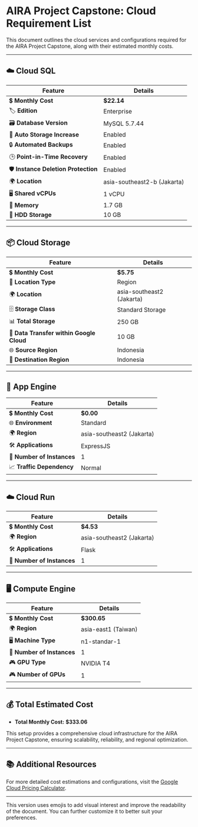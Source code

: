 # AIRA Project Capstone: Cloud Requirement List

This document outlines the cloud services and configurations required for the AIRA Project Capstone, along with their estimated monthly costs.

---

## ☁️ Cloud SQL

| **Feature**                        | **Details**                      |
|------------------------------------|----------------------------------|
| 💲 **Monthly Cost**                | **\$22.14**                       |
| 🏷️ **Edition**                     | Enterprise                       |
| 🗃️ **Database Version**            | MySQL 5.7.44                     |
| 🔄 **Auto Storage Increase**       | Enabled                          |
| 🔒 **Automated Backups**           | Enabled                          |
| 🕒 **Point-in-Time Recovery**      | Enabled                          |
| 🛡️ **Instance Deletion Protection**| Enabled                          |
| 🌍 **Location**                    | asia-southeast2-b (Jakarta)      |
| 🖥️ **Shared vCPUs**                | 1 vCPU                           |
| 🧠 **Memory**                      | 1.7 GB                           |
| 💾 **HDD Storage**                 | 10 GB                            |

---

## 📦 Cloud Storage

| **Feature**                        | **Details**                      |
|------------------------------------|----------------------------------|
| 💲 **Monthly Cost**                | **\$5.75**                        |
| 📍 **Location Type**               | Region                           |
| 🌍 **Location**                    | asia-southeast2 (Jakarta)        |
| 🗄️ **Storage Class**               | Standard Storage                 |
| 📊 **Total Storage**               | 250 GB                           |
| 🔄 **Data Transfer within Google Cloud** | 10 GB                      |
| 🌐 **Source Region**               | Indonesia                        |
| 📍 **Destination Region**          | Indonesia                        |

---

## 🚀 App Engine

| **Feature**                        | **Details**                      |
|------------------------------------|----------------------------------|
| 💲 **Monthly Cost**                | **\$0.00**                       |
| 🌐 **Environment**                 | Standard                         |
| 🌍 **Region**                      | asia-southeast2 (Jakarta)        |
| 🛠️ **Applications**                | ExpressJS           |
| 🔢 **Number of Instances**         | 1                                |
| 📈 **Traffic Dependency**          | Normal                             |

---
## ☁️ Cloud Run

| **Feature**                        | **Details**                      |
|------------------------------------|----------------------------------|
| 💲 **Monthly Cost**                | **\$4.53**                       |
| 🌍 **Region**                      | asia-southeast2 (Jakarta)        |
| 🛠️ **Applications**                | Flask                            |
| 🔢 **Number of Instances**         | 1                                |

---
## 🖥️ Compute Engine

| **Feature**                        | **Details**                      |
|------------------------------------|----------------------------------|
| 💲 **Monthly Cost**                | **\$300.65**                      |
| 🌍 **Region**                      | asia-east1 (Taiwan)              |
| 🖥️ **Machine Type**                | n1-standar-1                     |
| 🔢 **Number of Instances**         | 1                                |
|🎮 **GPU Type**                     | NVIDIA T4                        |
|🎮 **Number of GPUs**               | 1                                |

---

## 💰 Total Estimated Cost

- **Total Monthly Cost:** **\$333.06**

This setup provides a comprehensive cloud infrastructure for the AIRA Project Capstone, ensuring scalability, reliability, and regional optimization.

---

## 📚 Additional Resources

For more detailed cost estimations and configurations, visit the [Google Cloud Pricing Calculator](https://cloud.google.com/products/calculator?hl=id&dl=CjhDaVF5TUdVME1URTVPUzAxTW1SbExUUm1NR1V0T0RKbE9TMWhZekprWVdabE9UaGxOMllRQVE9PRAIGiRBMTc3MzQ5Ny0xQjMyLTRCMjItQjY2Qi1DM0IyNkYxMUJGQUE).

---

This version uses emojis to add visual interest and improve the readability of the document. You can further customize it to better suit your preferences.
